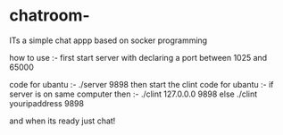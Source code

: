 # chatroom-

ITs a  simple chat appp based on socker programming 

how to use :-
first start server  with declaring  a  port between 1025 and 65000

code for ubantu :-  ./server 9898
then start the clint
code for ubantu :-
if server is on same computer then :-  ./clint  127.0.0.0 9898
else  ./clint  youripaddress 9898 

and when its ready just chat!

